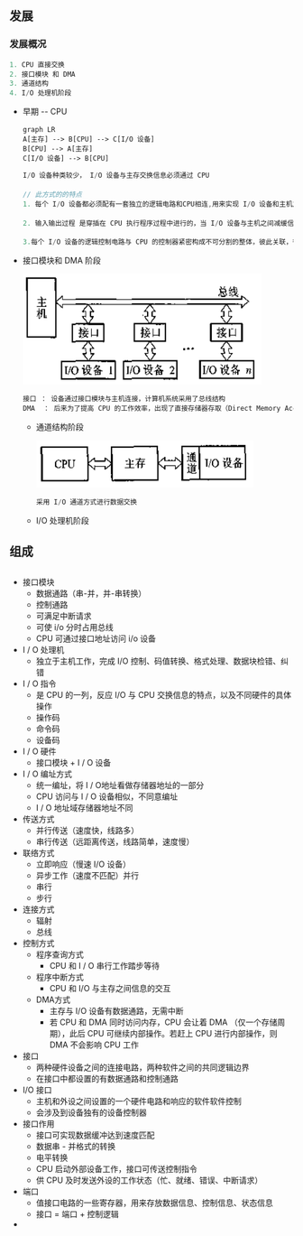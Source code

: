 ## 发展

### 发展概况

```go
1. CPU 直接交换
2. 接口模块 和 DMA
3. 通道结构
4. I/O 处理机阶段
```



*   早期 -- CPU

    ```mermaid
    graph LR
    A[主存] --> B[CPU] --> C[I/O 设备]
    B[CPU] --> A[主存]
    C[I/O 设备] --> B[CPU]
    ```

    ```go 
    I/O 设备种类较少， I/O 设备与主存交换信息必须通过 CPU 
    
    // 此方式的的特点
    1. 每个 I/O 设备都必须配有一套独立的逻辑电路和CPU相连,用来实现 I/O 设备和主机之间的信息交换，因此线路十分散乱、庞杂
    
    2. 输入输出过程 是穿插在 CPU 执行程序过程中进行的，当 I/O 设备与主机之间减缓信息时，CPU 不得不停止各种运算，因此 I/O 设备与 CPU 是按照串行方式工作的，极浪费时间
    
    3.每个 I/O 设备的逻辑控制电路与 CPU 的控制器紧密构成不可分割的整体，彼此关联，很难添加、撤减或更换 I/O设备
    ```

*   接口模块和 DMA 阶段

    ![image-20201009172902292](image-20201009172902292.png)

    ```go
    接口 ： 设备通过接口模块与主机连接，计算机系统采用了总线结构
    DMA  ： 后来为了提高 CPU 的工作效率，出现了直接存储器存取（Direct Memory Access DMA)
    ```

    

    *   通道结构阶段

        ![image-20201009173658655](image-20201009173658655.png)

        ```go
        采用 I/O 通道方式进行数据交换
        ```

    *   I/O 处理机阶段

    



## 组成

## 







*   接口模块
    *   数据通路（串-并，并-串转换）
    *   控制通路
    *   可满足中断请求
    *   可使 i/o 分时占用总线
    *   CPU 可通过接口地址访问 i/o 设备
*   I / O 处理机
    *   独立于主机工作，完成 I/O 控制、码值转换、格式处理、数据块检错、纠错
*   I / O 指令
    *   是 CPU 的一列，反应 I/O 与 CPU 交换信息的特点，以及不同硬件的具体操作
    *   操作码
    *   命令码
    *   设备码
*   I / O 硬件
    *   接口模块 + I / O 设备
*   I / O 编址方式
    *   统一编址，将 I / O地址看做存储器地址的一部分
    *   CPU 访问与 I / O 设备相似，不同意编址
    *   I / O 地址域存储器地址不同
*   传送方式
    *   并行传送（速度快，线路多）
    *   串行传送（远距离传送，线路简单，速度慢）
*   联络方式
    *   立即响应（慢速 I/O 设备）
    *   异步工作（速度不匹配）并行
    *   串行
    *   步行
*   连接方式
    *   辐射
    *   总线
*   控制方式
    *   程序查询方式    
        *   CPU 和 I / O 串行工作踏步等待
    *   程序中断方式
        *   CPU 和 I/O 与主存之间信息的交互
    *   DMA方式
        *   主存与 I/O 设备有数据通路，无需中断
        *   若 CPU 和 DMA 同时访问内存，CPU 会让着 DMA （仅一个存储周期），此后 CPU 可继续内部操作。若赶上 CPU 进行内部操作，则 DMA 不会影响 CPU 工作
*   接口
    *   两种硬件设备之间的连接电路，两种软件之间的共同逻辑边界
    *   在接口中都设置的有数据通路和控制通路
*   I/O 接口
    *   主机和外设之间设置的一个硬件电路和响应的软件软件控制
    *   会涉及到设备独有的设备控制器
*   接口作用
    *   接口可实现数据缓冲达到速度匹配
    *   数据串 - 并格式的转换
    *   电平转换
    *   CPU 启动外部设备工作，接口可传送控制指令
    *   供 CPU 及时发送外设的工作状态（忙、就绪、错误、中断请求）
*   端口
    *   值接口电路的一些寄存器，用来存放数据信息、控制信息、状态信息
    *   接口 = 端口 + 控制逻辑
*   




















































































































































































































































































































